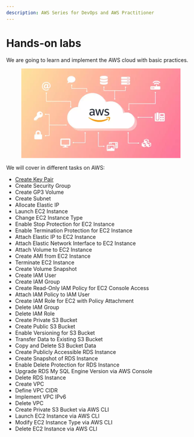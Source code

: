 ```yaml
---
description: AWS Series for DevOps and AWS Practitioner
---
```


# Hands-on labs

We are going to learn and implement the AWS cloud with basic practices.

<figure><img src="../../.gitbook/assets/image (111).png" alt="" width="563"><figcaption></figcaption></figure>

We will cover in different tasks on AWS:

* [Create Key Pair](create-key-pair.md)
* Create Security Group
* Create GP3 Volume
* Create Subnet
* Allocate Elastic IP
* Launch EC2 Instance
* Change EC2 Instance Type
* Enable Stop Protection for EC2 Instance
* Enable Termination Protection for EC2 Instance
* Attach Elastic IP to EC2 Instance
* Attach Elastic Network Interface to EC2 Instance
* Attach Volume to EC2 Instance
* Create AMI from EC2 Instance
* Terminate EC2 Instance
* Create Volume Snapshot
* Create IAM User
* Create IAM Group
* Create Read-Only IAM Policy for EC2 Console Access
* Attach IAM Policy to IAM User
* Create IAM Role for EC2 with Policy Attachment
* Delete IAM Group
* Delete IAM Role
* Create Private S3 Bucket
* Create Public S3 Bucket
* Enable Versioning for S3 Bucket
* Transfer Data to Existing S3 Bucket
* Copy and Delete S3 Bucket Data
* Create Publicly Accessible RDS Instance
* Create Snapshot of RDS Instance
* Enable Delete Protection for RDS Instance
* Upgrade RDS My SQL Engine Version via AWS Console
* Delete RDS Instance
* Create VPC
* Define VPC CIDR
* Implement VPC IPv6
* Delete VPC
* Create Private S3 Bucket via AWS CLI
* Launch EC2 Instance via AWS CLI
* Modify EC2 Instance Type via AWS CLI
* Delete EC2 Instance via AWS CLI

